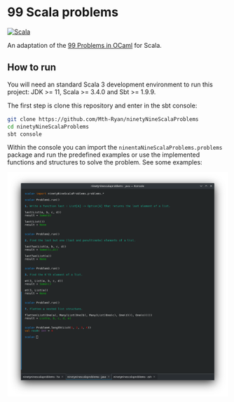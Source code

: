 # 99 Scala problems
[![Scala](https://img.shields.io/badge/scala-%23DC322F.svg?style=for-the-badge&logo=scala&logoColor=white)](https://www.scala-lang.org/)

An adaptation of the [99 Problems in OCaml](https://v2.ocaml.org/learn/tutorials/99problems.html) for Scala.

## How to run

You will need an standard Scala 3 development environment to run this project: JDK >= 11, Scala >= 3.4.0 and Sbt >= 1.9.9.

The first step is clone this repository and enter in the sbt console:

```bash
git clone https://github.com/Mth-Ryan/ninetyNineScalaProblems
cd ninetyNineScalaProblems
sbt console
```
Within the console you can import the `ninentaNineScalaProblems.problems` package and run the predefined examples
or use the implemented functions and structures to solve the problem. See some examples:


![Examples](assets/screenshot-console.png)
